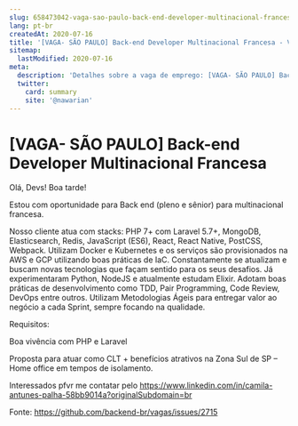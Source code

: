 ```yaml
---
slug: 658473042-vaga-sao-paulo-back-end-developer-multinacional-francesa
lang: pt-br
createdAt: 2020-07-16
title: '[VAGA- SÃO PAULO] Back-end Developer Multinacional Francesa - Vaga de Emprego'
sitemap:
  lastModified: 2020-07-16
meta:
  description: 'Detalhes sobre a vaga de emprego: [VAGA- SÃO PAULO] Back-end Developer Multinacional Francesa'
  twitter:
    card: summary
    site: '@nawarian'
---
```


# [VAGA- SÃO PAULO] Back-end Developer Multinacional Francesa

Olá, Devs! Boa tarde!

Estou com oportunidade para Back end (pleno e sênior) para multinacional francesa.

Nosso cliente atua com stacks: PHP 7+ com Laravel 5.7+, MongoDB, Elasticsearch, Redis, JavaScript (ES6), React, React Native, PostCSS, Webpack. Utilizam Docker e Kubernetes e os serviços são provisionados na AWS e GCP utilizando boas práticas de IaC.
Constantamente se atualizam e buscam novas tecnologias que façam sentido para os seus desafios. Já experimentaram Python, NodeJS e atualmente estudam Elixir. Adotam boas práticas de desenvolvimento como TDD, Pair Programming, Code Review, DevOps entre outros. Utilizam Metodologias Ágeis para entregar valor ao negócio a cada Sprint, sempre focando na qualidade.

Requisitos:

Boa vivência com PHP e Laravel

Proposta para atuar como CLT + benefícios atrativos na Zona Sul de SP – Home office em tempos de isolamento.

Interessados pfvr me contatar pelo https://www.linkedin.com/in/camila-antunes-palha-58bb9014a?originalSubdomain=br



Fonte: https://github.com/backend-br/vagas/issues/2715